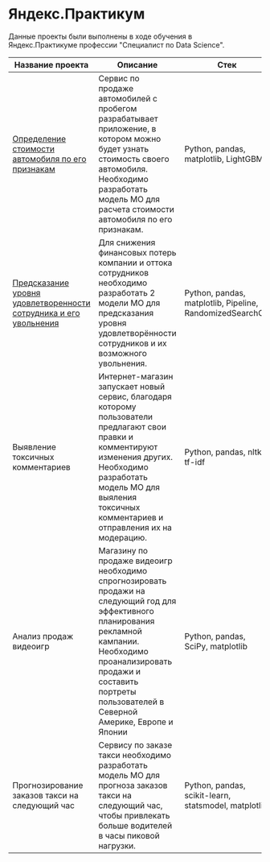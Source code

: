 # Яндекс.Практикум
Данные проекты были выполнены в ходе обучения в Яндекс.Практикуме профессии "Специалист по Data Science".

| Название проекта                                                  | Описание                                                                                                                                                                                                                                      | Стек                                                     |
|-------------------------------------------------------------------|-----------------------------------------------------------------------------------------------------------------------------------------------------------------------------------------------------------------------------------------------|----------------------------------------------------------|
| [Определение стоимости автомобиля по его признакам](car_price_from_features)                 | Сервис по продаже автомобилей с пробегом разрабатывает приложение, в котором можно будет узнать стоимость своего автомобиля. Необходимо разработать модель МО для расчета стоимости автомобиля по его признакам.                              | Python, pandas, matplotlib, LightGBM                     |
| [Предсказание уровня удовлетворенности сотрудника и его увольнения](employee_quit_prediction) | Для снижения финансовых потерь компании и оттока сотрудников необходимо разработать 2 модели МО для предсказания уровня удовлетворённости сотрудников и их возможного увольнения.                                                             | Python, pandas, matplotlib, Pipeline, RandomizedSearchCV |
| Выявление токсичных комментариев                                  | Интернет-магазин запускает новый сервис, благодаря которому пользователи предлагают свои правки и комментируют изменения других. Необходимо разработать модель МО для выяления токсичных комментариев и отправления их на модерацию.          | Python, pandas, nltk, tf-idf                             |
| Анализ продаж видеоигр                                            | Магазину по продаже видеоигр необходимо спрогнозировать продажи на следующий год для эффективного планирования рекламной кампании. Необходимо проанализировать продажи и составить портреты пользователей в Северной Америке, Европе и Японии | Python, pandas, SciPy, matplotlib                        |
| Прогнозирование заказов такси на следующий час                    | Сервису по заказе такси необходимо разработать модель МО для прогноза заказов такси на следующий час, чтобы привлекать больше водителей в часы пиковой нагрузки.                                                                              | Python, pandas, scikit-learn, statsmodel, matplotlib     |
